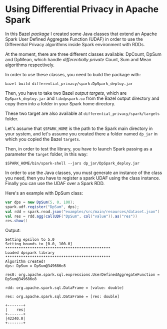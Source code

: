 # Using Differential Privacy in Apache Spark
In this Bazel *package* I created some Java classes that extend an Apache Spark User Defined Aggregate Function (UDAF) in order to use  the Differential Privacy algorithms inside Spark environment with RDDs.

At the moment, there are three different classes available: DpCount, DpSum and DpMean, which handle *differentially private* Count, Sum and Mean algorithms respectively.

In order to use these classes, you need to build the package with:

```shell script
bazel build differential_privacy/spark:DpSpark_deploy.jar
```

Then, you have to take two Bazel *output targets*, which are `DpSpark_deploy.jar` and `libdpspark.so` from the Bazel output directory and copy them into a folder in your Spark home directory.

These two target are also available at `differential_privacy/spark/targets` folder.

Let's assume that `$SPARK_HOME` is the path to the Spark main directory in your system, and let's assume you created there a folder named `dp_jar` in which you copied the Bazel `targets`.

Then, in order to test the library, you have to launch Spark passing as a parameter the `target` folder, in this way:

```shell script
$SPARK_HOME/bin/spark-shell --jars dp_jar/DpSpark_deploy.jar
```

In order to use the Java classes, you must generate an instance of the class you need, then you have to register a spark UDAF using the class instance. Finally you can use the UDAF over a Spark RDD.

Here's an example with DpSum class:

```scala worksheet
var dps = new DpSum(5, 0, 100);
spark.udf.register("DpSum", dps);
val rdd = spark.read.json("examples/src/main/resources/dataset.json")
val res = rdd.agg(callUDF("DpSum", col("value")).as("res"))
res.show()
```
Output:
```text
Setting epsilon to 5.0
Setting bounds to [0.0, 100.0]
***********************************************
Loaded dpspark library
***********************************************
Algorithm created!
dps: DpSum = DpSum@349686e8

res0: org.apache.spark.sql.expressions.UserDefinedAggregateFunction = DpSum@349686e8

rdd: org.apache.spark.sql.DataFrame = [value: double]

res: org.apache.spark.sql.DataFrame = [res: double]

+-------+
|    res|
+-------+
|42240.0|
+-------+
```
